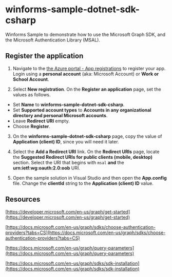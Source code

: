 # winforms-sample-dotnet-sdk-csharp
Winforms Sample to demonstrate how to use the Microsoft Graph SDK, and the Microsoft Authentication Library (MSAL).

## Register the application 
 
1. Navigate to the [the Azure portal - App registrations](https://go.microsoft.com/fwlink/?linkid=2083908) to register your app. Login using a **personal account** (aka: Microsoft Account) or **Work or School Account**. 
 
2. Select **New registration**. On the **Register an application** page, set the values as follows.
  - Set **Name** to **winforms-sample-dotnet-sdk-csharp**. 
  - Set **Supported account types** to **Accounts in any organizational directory and personal Microsoft accounts**. 
  - Leave **Redirect URI** empty. 
  - Choose **Register**. 
 
3. On the **winforms-sample-dotnet-sdk-csharp** page, copy the value of **Application (client) ID**, since you will need it later. 
 
4. Select the **Add a Redirect URI** link. On the **Redirect URIs** page, locate the **Suggested Redirect URIs for public clients (mobile, desktop)** section. Select the URI that begins with `msal` **and** the **urn:ietf:wg:oauth:2.0:oob** URI. 
 
5. Open the sample solution in Visual Studio and then open the **App.config** file. Change the **clientId** string to the **Application (client) ID** value. 

## Resources

[https://developer.microsoft.com/en-us/graph/get-started](https://developer.microsoft.com/en-us/graph/get-started)

[https://docs.microsoft.com/en-us/graph/sdks/choose-authentication-providers?tabs=CS](https://docs.microsoft.com/en-us/graph/sdks/choose-authentication-providers?tabs=CS)

[https://docs.microsoft.com/en-us/graph/query-parameters](https://docs.microsoft.com/en-us/graph/query-parameters)

[https://docs.microsoft.com/en-us/graph/sdks/sdk-installation](https://docs.microsoft.com/en-us/graph/sdks/sdk-installation)

